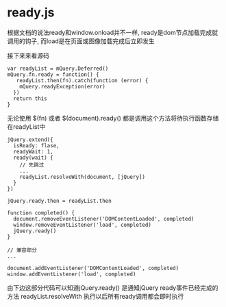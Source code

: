 # ready.js

根据文档的说法ready和window.onload并不一样, ready是dom节点加载完成就调用的钩子, 而load是在页面或图像加载完成后立即发生 

接下来来看源码

    var readyList = mQuery.Deferred()
    mQuery.fn.ready = function() {
       readyList.then(fn).catch(function (error) {
        mQuery.readyException(error)
      })
      return this
    }

无论使用 $(fn) 或者 $(document).ready() 都是调用这个方法将待执行函数存储在readyList中

    jQuery.extend({
      isReady: flase,
      readyWait: 1,
      ready(wait) {
        // 先跳过
        ...
        readyList.resolveWith(document, [jQuery])
      }
    })

    jQuery.ready.then = readyList.then

    function completed() {
      document.removeEventListener('DOMContentLoaded', completed)
      window.removeEventListener('load', completed)
      jQuery.ready()
    }

    // 兼容部分
    ...

    document.addEventListener('DOMContentLoaded', completed)
    window.addEventListener('load', completed)

由下边这部分代码可以知道jQuery.ready() 是通知jQuery ready事件已经完成的方法
readyList.resolveWith 执行以后所有ready调用都会即时执行 